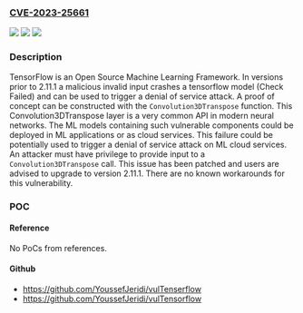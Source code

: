 ### [CVE-2023-25661](https://cve.mitre.org/cgi-bin/cvename.cgi?name=CVE-2023-25661)
![](https://img.shields.io/static/v1?label=Product&message=tensorflow&color=blue)
![](https://img.shields.io/static/v1?label=Version&message=%3D%20%3C%202.11.1%20&color=brighgreen)
![](https://img.shields.io/static/v1?label=Vulnerability&message=CWE-20%3A%20Improper%20Input%20Validation&color=brighgreen)

### Description

TensorFlow is an Open Source Machine Learning Framework. In versions prior to 2.11.1 a malicious invalid input crashes a tensorflow model (Check Failed) and can be used to trigger a denial of service attack. A proof of concept can be constructed with the `Convolution3DTranspose` function. This Convolution3DTranspose layer is a very common API in modern neural networks. The ML models containing such vulnerable components could be deployed in ML applications or as cloud services. This failure could be potentially used to trigger a denial of service attack on ML cloud services. An attacker must have privilege to provide input to a `Convolution3DTranspose` call. This issue has been patched and users are advised to upgrade to version 2.11.1. There are no known workarounds for this vulnerability.

### POC

#### Reference
No PoCs from references.

#### Github
- https://github.com/YoussefJeridi/vulTenserflow
- https://github.com/YoussefJeridi/vulTensorflow

